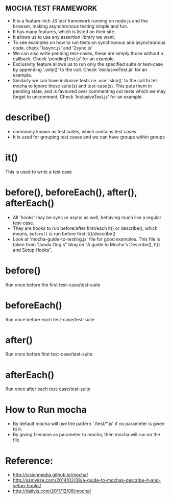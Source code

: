 MOCHA TEST FRAMEWORK
----------------------------
* It is a feature-rich JS test framework running on node.js and the browser, making asynchronous testing simple and fun.
* It has many features, which is listed on their site.
* It allows us to use any assertion library we want.
* To see examples on how to run tests on synchronous and asynchronous code, check '1async.js' and '2sync.js'
* We can also write pending test-cases, these are simply those without a callback. Check 'pendingTest.js' for an example.
* Exclusivity feature allows us to run only the specified suite or test-case by appending '.only()' to the call. Check 'exclusiveTest.js' for an example.
* Similarly we can have inclusive tests i.e. use '.skip()' to the call to tell mocha to ignore these suite(s) and test-case(s). This puts them in pending state, and is favoured over commenting out tests which we may forget to uncomment. Check 'inclusiveTest.js' for an example.
  

describe()
==========
* commonly known as test suites, which contains test cases
* It is used for grouping test cases and we can have groups within groups


it()
====
This is used to write a test case

before(), beforeEach(), after(), afterEach() 
============================================
* All 'hooks' may be sync or async as well, behaving much like a regular test-case.
* They are hooks to run before/after first/each it() or describe(), which means, `before()` is run before first it()/describe()
* Look at 'mocha-guide-to-testing.js' file for good examples. This file is taken from "Junda Ong's" blog on "A guide to Mocha's Describe(), It() and Setup Hooks".

before()
========
Run once before the first test-case/test-suite

beforeEach()
============
Run once before each test-case/test-suite

after()
=======
Run once before first test-case/test-suite

afterEach()
===========
Run once after each test-case/test-suite

How to Run mocha
================
* By default mocha will use the pattern './test/*.js' if no parameter is given to it.
* By giving filename as parameter to mocha, then mocha will run on the file

Reference:
=========
* http://visionmedia.github.io/mocha/
* http://samwize.com/2014/02/08/a-guide-to-mochas-describe-it-and-setup-hooks/
* http://dailyjs.com/2011/12/08/mocha/
